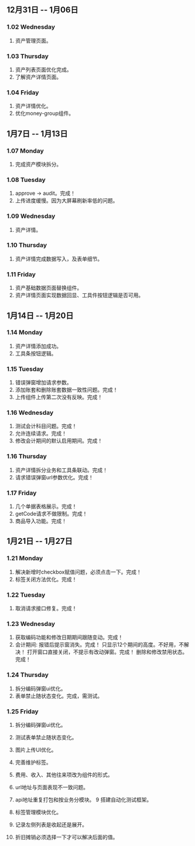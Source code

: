 ## 12月31日 -- 1月06日

### 1.02 Wednesday
1. 资产管理页面。

### 1.03 Thursday
1. 资产列表页面优化完成。
2. 了解资产详情页面。

### 1.04 Friday
1. 资产详情优化。
2. 优化money-group组件。

## 1月7日 -- 1月13日

### 1.07 Monday
1. 完成资产模块拆分。

### 1.08 Tuesday
1. approve -> audit。完成！
2. 上传进度缓慢。因为大屏幕刷新率低的问题。

### 1.09 Wednesday
1. 资产详情。

### 1.10 Thursday
1. 资产详情完成数据写入，及表单细节。

### 1.11 Friday
1. 资产基础数据页面替换组件。
2. 资产详情页面实现数据回显、工具件按钮逻辑是否可用。

## 1月14日 -- 1月20日

### 1.14 Monday
1. 资产详情添加成功。
2. 工具条按钮逻辑。

### 1.15 Tuesday
1. 错误弹窗增加请求参数。
2. 添加账套和删除账套数据一致性问题。完成！
3. 上传组件上传第二次没有反映。完成！

### 1.16 Wednesday
1. 测试会计科目问题。完成！
2. 允许连续请求。完成！
3. 修改会计期间的默认启用期间。完成！

### 1.16 Thursday
1. 资产详情拆分业务和工具条联动。完成！
2. 请求错误弹窗url参数优化。完成！

### 1.17 Friday
1. 几个单据表格展示。完成！
2. getCode请求不做限制。完成！
3. 商品导入功能。完成！

## 1月21日 -- 1月27日

### 1.21 Monday
1. 解决新增时checkbox赋值问题，必须点击一下。完成！
2. 标签关闭方法优化。完成！

### 1.22 Tuesday
1. 取消请求接口修复。完成！

### 1.23 Wednesday
1. 获取编码功能和修改日期期间跟随变动。完成！
2. 会计期间:
  报错后提示窗消失。完成！
  只显示12个期间的高度。不好用，不解决！
  打开窗口直接关闭，不提示有改动弹窗。完成！
  删除和修改禁用状态。完成！

### 1.24 Thursday
1. 拆分编码弹窗ui优化。
2. 表单禁止随状态变化。完成，需测试。

### 1.25 Friday
1. 拆分编码弹窗ui优化。
2. 测试表单禁止随状态变化。
3. 图片上传UI优化。
4. 完善维护标签。

1. 费用、收入、其他往来项改为组件的形式。
3. url地址与页面表现不一致问题。
4. api地址重复打包和按业务分模块。
9  搭建自动化测试框架。
9. 标签管理模块优化。
9. 记录左侧列表是收起还是展开。
1. 折旧摊销必须选择一下才可以解决后面的值。
